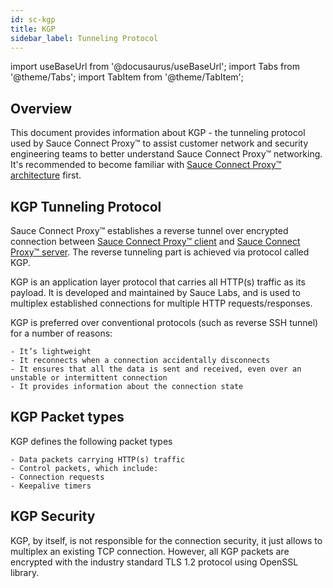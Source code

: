 ```yaml
---
id: sc-kgp
title: KGP
sidebar_label: Tunneling Protocol
---
```

import useBaseUrl from '@docusaurus/useBaseUrl';
import Tabs from '@theme/Tabs';
import TabItem from '@theme/TabItem';

## Overview

This document provides information about KGP - the tunneling protocol used by Sauce Connect Proxy&trade;
to assist customer network and security engineering teams to better understand Sauce Connect Proxy&trade; networking.
It's recommended to become familiar with [Sauce Connect Proxy&trade; architecture](/secure-connections/sauce-connect/advanced/sc-architecture)
first.

## KGP Tunneling Protocol

Sauce Connect Proxy&trade; establishes a reverse tunnel over encrypted connection between
[Sauce Connect Proxy&trade; client](/secure-connections/sauce-connect/advanced/sc-architecture/#sauce-connect-proxy-client) and
[Sauce Connect Proxy&trade; server](/secure-connections/sauce-connect/advanced/sc-architecture/#sauce-connect-proxy-server).
The reverse tunneling part is achieved via protocol called KGP.

KGP is an application layer protocol that carries all HTTP(s) traffic as its payload.
It is developed and maintained by Sauce Labs, and is used to multiplex established connections for multiple HTTP requests/responses.

KGP is preferred over conventional protocols (such as reverse SSH tunnel) for a number of reasons:

    - It’s lightweight
    - It reconnects when a connection accidentally disconnects
    - It ensures that all the data is sent and received, even over an unstable or intermittent connection
    - It provides information about the connection state

## KGP Packet types

KGP defines the following packet types

    - Data packets carrying HTTP(s) traffic
    - Control packets, which include:
    - Connection requests
    - Keepalive timers

## KGP Security

KGP, by itself, is not responsible for the connection security, it just allows to multiplex an existing TCP connection.
However, all KGP packets are encrypted with the industry standard TLS 1.2 protocol using OpenSSL library.

